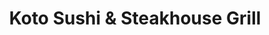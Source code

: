 ---
layout: place
title: Koto Sushi & Steakhouse Grill
permalink: /florida/cape-coral/koto-sushi-steakhouse-grill.html
stateAbbr: FL
stateName: Florida
cityName: Cape Coral
seo:
  type: restaurant
  links: null
place_id: ChIJ6zM9_eZD24gRuroNqyFOh4M
photos:
  - name: >-
      places/ChIJ6zM9_eZD24gRuroNqyFOh4M/photos/AeeoHcINz5_597j2wcbze8eZrrWcI0x6aM-p8ivpO_8cYLwldTnFWVdEprYBcOPEVBDuFTZd6MiPHWg1AP87DQj6viNx4gQSujS6akpfOtxX_17bwZC5VyEezuj3TsJ4RXXkcB-h0tTGtSKyaXcLZ6vjtyGV_DONr7IwMLWBNBZrercv7Q7iadNb4S_9dmrL9sH-pVNyWlXboHyWDlwSN-NN-xisxketY2tlWxpT0ir6K3-PSHg22CBvrgxCHJIkIftrAxNQQ84H1S8FFq84__2KlNVV2pj4QtNuEGOKTihzKHKWiC4MLK7ZIUH8KgnA_HAzTJcXTWvrgMXuBHM6PSv4YYWAX6jpL2nNVV40QZkdAy3UmlHLQhfj0wP-QH3UypBm6XSclMYjXmtRbdCbBdiGiSZ-86XeNOVDXVUGCpfWOHJviQ0
    widthPx: 4032
    heightPx: 3024
    authorAttributions:
      - displayName: Tommy
        uri: https://maps.google.com/maps/contrib/113410941217930577507
        photoUri: >-
          https://lh3.googleusercontent.com/a-/ALV-UjWmHjyYOijudJ7nMB0h2Wka-s-rp0DFkNZ3tW7mFnjH9o6w9kpg=s100-p-k-no-mo
    flagContentUri: >-
      https://www.google.com/local/imagery/report/?cb_client=maps_api_places.places_api&image_key=!1e10!2sCIHM0ogKEICAgICRu9WjrAE&hl=en-US
    googleMapsUri: >-
      https://www.google.com/maps/place//data=!3m4!1e2!3m2!1sCIHM0ogKEICAgICRu9WjrAE!2e10!4m2!3m1!1s0x88db43e6fd3d33eb:0x83874e21ab0dbaba
  - name: >-
      places/ChIJ6zM9_eZD24gRuroNqyFOh4M/photos/AeeoHcION6GFbPv9mqMD1yyEaXohJywHWqL_I9Fs_RCufy2Ig3gT6ENrN066UjdHCRk4CheBr2Dv7X9w4J9_tj4W2yf_2W8Ejh_GOyS_Gm01OIo7CrWi8I2LsAhoj_tXe55yKi_ooC_vxbehWEmk4bsXiQhCLpqqitXwbifxn65WrXu9ks51X4RVw4jvJXku50YpJ-YMXAc79XQhIwmYrN1SayCUvM_-0wu6jNLG3z-JvebzV5-aNDk3CWBDPj0wKMrc_OIYysySDj8s984FN691VCOLVzw3viMAZmMO7HLC6jnWPttdufMQgm4V5ZRSxQcEAd5BJBiRgt62gCIuiDvvlW-6kjjDY9Pl8rvf0O88gCyYIOuH7KCO9MaP49LWxdu-BJjBJucqeRmRDQS7ifdDQUlASxlw9Lq-rbRX6SdVaznHZmIH
    widthPx: 4080
    heightPx: 2296
    authorAttributions:
      - displayName: Steph
        uri: https://maps.google.com/maps/contrib/104598857304607641051
        photoUri: >-
          https://lh3.googleusercontent.com/a-/ALV-UjXNp8Wu8nt03XG-QQjg5v5cwj13GQhsnS6stcLysi17F_6crlw=s100-p-k-no-mo
    flagContentUri: >-
      https://www.google.com/local/imagery/report/?cb_client=maps_api_places.places_api&image_key=!1e10!2sCIHM0ogKEICAgICz_OHptwE&hl=en-US
    googleMapsUri: >-
      https://www.google.com/maps/place//data=!3m4!1e2!3m2!1sCIHM0ogKEICAgICz_OHptwE!2e10!4m2!3m1!1s0x88db43e6fd3d33eb:0x83874e21ab0dbaba
  - name: >-
      places/ChIJ6zM9_eZD24gRuroNqyFOh4M/photos/AeeoHcLqCxQX3sa-_ksrHZQvA5deqKSf4jV8R-2bsdn3A1ACv7GEm5lylPcjv_6PQYfzUpfYrKLCuWxirdQCGWhsCNheNpibN346raiIM88i-JfvmBT7DVkw3eFgLUI61fWZU5vpsJlbGHVNAMDs8Fqt9M1Pf8COe3e_nwTJ5cw7RSN7CRR3nRjXH9DaMCJoKSM9I6lJFeKiSTHMLRl64NLAP0iIxRfPbwiDhMXlhVT5dy-Jc3yE8uwdf3gGkWyOW7IAgW1Q6GXlEJceLZM1NqJe5ZlHREV6UOO0Zdoz18wyQy4ri7Ahqvzwvv_JJJsp_L5qh3JZX3gz6b8V96vjU3jNysKaMAdahM_T5m9o9BW-j4fsm2_5bDWoiUB9LYgX4AfhbAI1Ib1RExphSPpeA2bH5NNNJHnKVhaFOKX2U9iIyl8kwg
    widthPx: 3024
    heightPx: 4032
    authorAttributions:
      - displayName: Jahnaya octavien
        uri: https://maps.google.com/maps/contrib/115790407930130036949
        photoUri: >-
          https://lh3.googleusercontent.com/a-/ALV-UjWEpzEgIuNN6tBwbmaA8ZH9nYgXqtetMUO_EG5Am7YbbKaQpdRt=s100-p-k-no-mo
    flagContentUri: >-
      https://www.google.com/local/imagery/report/?cb_client=maps_api_places.places_api&image_key=!1e10!2sCIHM0ogKEICAgIDb-5KHXg&hl=en-US
    googleMapsUri: >-
      https://www.google.com/maps/place//data=!3m4!1e2!3m2!1sCIHM0ogKEICAgIDb-5KHXg!2e10!4m2!3m1!1s0x88db43e6fd3d33eb:0x83874e21ab0dbaba
  - name: >-
      places/ChIJ6zM9_eZD24gRuroNqyFOh4M/photos/AeeoHcIuYXeaeEqSr9HQN4AObHnaGV-5X3GL9NROGBeNRj8w6Iql2mxcDTRTbDITOsGnx0ohuj804cxNdgwafIKTmWiRrUED9N1SApZ84BKVaisH0pmRccj96D7UNdhC0kHSBVf0xfdw6ib4Uz6Ql4X3R6rVHNZ3bMR1ouy99AAIiVesogHbGs3dHJl496GttI3-kgZonFJDQjMcfRsu1stqTS62WkeWDeuZeAEc20MZcD-0hVYDqxRkMB1eEqJbGmeS7ajmS-LXCco_A-1m4ZaO8hCi-bruACkYyHHIp3SvmMm3OVMQeCUZryHXutAGk5WqKnLyrPO7ujoNiysffzJloo7K9QYMruQSmVvID-z7vcGP5L_adcrAAWWKshI2TmBBOuKqEs0GlSvv2zB8nCjcMuaPV8HMf1sYRU05N7Ba9ou0Pw
    widthPx: 3024
    heightPx: 4032
    authorAttributions:
      - displayName: Oleksandr Kozachynskyi
        uri: https://maps.google.com/maps/contrib/114487289891423575776
        photoUri: >-
          https://lh3.googleusercontent.com/a-/ALV-UjX43D-b3cbnhUAFeiEaur5xZfH3IF2LqlOnhurYkQlh2rnOrS2E=s100-p-k-no-mo
    flagContentUri: >-
      https://www.google.com/local/imagery/report/?cb_client=maps_api_places.places_api&image_key=!1e10!2sCIHM0ogKEICAgIDf466HVg&hl=en-US
    googleMapsUri: >-
      https://www.google.com/maps/place//data=!3m4!1e2!3m2!1sCIHM0ogKEICAgIDf466HVg!2e10!4m2!3m1!1s0x88db43e6fd3d33eb:0x83874e21ab0dbaba
  - name: >-
      places/ChIJ6zM9_eZD24gRuroNqyFOh4M/photos/AeeoHcJRjbYFHP7ILRgaW1Y43z9Nca1Pd21PyVUN7ThuzZ-lEYiELkpScrZxvfZikF5kaxasNCQfHLk8yrrJGJxHd_lM93UqbMBjYS6OhToFOOEw7mfai26EmnJqsOX-lzdNOlj9ikK897bIaT6E5iQ_ZtHBRP59b9zkvoabu6CkGXibXcewy91iGLts0d4N5m4k3M_gHJ7zQNJNAXfm8sv10kYMY7J1n3Yfol00kebdQBj6rnDfN7RhyhT31kVra1Le8Qy-vG77KsjXhKw2iEzcqUXF9NICrv_4TOuicZqSKjWWpBfFRuoMNFJGQGsVr1iw6TdoX2fbnSK-dKRrL31SZrk3X71DHlXWWpYNkQSX-i_fNd0m3NKu-gTyAmLUDT5eZN_HT6bNGXKJJACdVQtnPtTRcz0CpSSBsprBTxNh2cMVqj4E
    widthPx: 4608
    heightPx: 3456
    authorAttributions:
      - displayName: Joey Headshots
        uri: https://maps.google.com/maps/contrib/115319151261619205146
        photoUri: >-
          https://lh3.googleusercontent.com/a-/ALV-UjVcqzCl7mi8HgUwmXVSkNRVKrxu4TuTeI1mF4pqcP6khqiOoujV=s100-p-k-no-mo
    flagContentUri: >-
      https://www.google.com/local/imagery/report/?cb_client=maps_api_places.places_api&image_key=!1e10!2sCIHM0ogKEICAgIC7zayQlAE&hl=en-US
    googleMapsUri: >-
      https://www.google.com/maps/place//data=!3m4!1e2!3m2!1sCIHM0ogKEICAgIC7zayQlAE!2e10!4m2!3m1!1s0x88db43e6fd3d33eb:0x83874e21ab0dbaba
  - name: >-
      places/ChIJ6zM9_eZD24gRuroNqyFOh4M/photos/AeeoHcKUyypaBCcVZqAz89W6DIxublVb59A5X-96WP9r9XkO7a4MG285rVpS96D9PboL_1iY10ZF37rUU1cK34xfWPW3xa0_rMRMYgQ3HaA-ViBw8OFLhniYznGXNhhjbKi1AP0OnNblfTN-jB3d3H6pjXCfTno5lPoOUUbIwugGMnKL5VPMS-Ry-vzgHTM24JwDb0TLc-cq9LRNVN3Gr07CzUohkW_OzzjCIfFsEqYkxElFgcD0J_Zr7MAfwFxaw91hdAFvPk65flgfPgCK_GzFGu9I6BGIVko-o7SuR6QVnp88ABSJnTgHCRUOdb9c8ZHzXWPmY2FzSrOeeMLZuJhQchhHbdcFMlWXZ5z7i0HkuXcgXTrugkXNZwOJXdk6mrGoXVtm_iWLbqezX3wBQkUOPe_oKz91W-R4Ob3rK0N3gz-Xpw
    widthPx: 4080
    heightPx: 2296
    authorAttributions:
      - displayName: Steph
        uri: https://maps.google.com/maps/contrib/104598857304607641051
        photoUri: >-
          https://lh3.googleusercontent.com/a-/ALV-UjXNp8Wu8nt03XG-QQjg5v5cwj13GQhsnS6stcLysi17F_6crlw=s100-p-k-no-mo
    flagContentUri: >-
      https://www.google.com/local/imagery/report/?cb_client=maps_api_places.places_api&image_key=!1e10!2sCIHM0ogKEICAgICz_PmtJw&hl=en-US
    googleMapsUri: >-
      https://www.google.com/maps/place//data=!3m4!1e2!3m2!1sCIHM0ogKEICAgICz_PmtJw!2e10!4m2!3m1!1s0x88db43e6fd3d33eb:0x83874e21ab0dbaba
  - name: >-
      places/ChIJ6zM9_eZD24gRuroNqyFOh4M/photos/AeeoHcLuve0aviyDt4fhUuG8yUmLV_XmfS95I23UEOw7exmvUnYk5IL8MGPqbX1OypwykU_mnkX2mQGMAlJQuQoryuJm32vUWgiwPFBRZY7pg1ni6d7Gr1jR9lboopPIWWpQBgEr62-PK0SBu0n8JQcuT9ASHdz9XKjpHl5Rl6bEiEnXaxl3r7zloCreC656jkPpORi_HT5CbQ9nA2kNwQtZaCHmbVwIqSvwUcJeO5xc8Gf_DZ_vzgcB24NbElsfLemUdwEkwsc9z40dZFcafM6T6SAlA3H0b_BE_SZPIFcAPCy1J465iRAd_o2tzC_tRZHlqGDZBJVWgHpfmUBukQaz0EQCAQWZPjF-OMwiagfA1Us-6303wPdWJxjwK4lOGmOdppOj-4Dw1Lw_bXRdp1dIK6LZRgk-uvVIoK-a4f9hweU
    widthPx: 3000
    heightPx: 4000
    authorAttributions:
      - displayName: Spbrande B
        uri: https://maps.google.com/maps/contrib/113550917324495878928
        photoUri: >-
          https://lh3.googleusercontent.com/a/ACg8ocLv0pXorIkYsDmC4CXCNijwuk58OFMl-Dy6iK3LBkPKhgTCNw=s100-p-k-no-mo
    flagContentUri: >-
      https://www.google.com/local/imagery/report/?cb_client=maps_api_places.places_api&image_key=!1e10!2sCIHM0ogKEICAgMDwo43jMA&hl=en-US
    googleMapsUri: >-
      https://www.google.com/maps/place//data=!3m4!1e2!3m2!1sCIHM0ogKEICAgMDwo43jMA!2e10!4m2!3m1!1s0x88db43e6fd3d33eb:0x83874e21ab0dbaba
  - name: >-
      places/ChIJ6zM9_eZD24gRuroNqyFOh4M/photos/AeeoHcLDZRTX3-9OWyJJrm4ELmX_TYhWCIRjuq5XXTQIYkJcjQWLrjCtlIaBKvZXK-qIah5yYscdL0EiCH6txhIZQgjNx2w_U3ohp5i7EOmX6RTK0Np910V-BbYua9ZiABkhyYFB9kFHdFXzasFSsSaGpnCFaPLv22-zkMGoXJN-yUfgpji54Or2g0DPgphgbadGYbuCXcT63IuBNg5DJ5SFp_QodjjaW8ZrV_2JO9c0uBCYc8O5GaI-N1R-5d5U509F3sT-GnkvpJr217H_Dz-0hdK3XDlsX0dvEPLJw1ti_wC84rgG50FxCEWtMr9dtFuDbqT2Sv9DPhlNMJAVEYQQfBezrPojZ07uGxwsi7UdCDZeQGsTRtjJ_Z93hUnweRAXHVE9vpGNQeA2mHTcRMiRhBqRWIZlK_86EsY68BJIKXvzpw
    widthPx: 3024
    heightPx: 4032
    authorAttributions:
      - displayName: Bobbie Morey
        uri: https://maps.google.com/maps/contrib/102611490941653478553
        photoUri: >-
          https://lh3.googleusercontent.com/a-/ALV-UjVLDkZa3K9vonmg5rd17VOIaZo8uBmfQKh8LExDz6NXArOE4B43gg=s100-p-k-no-mo
    flagContentUri: >-
      https://www.google.com/local/imagery/report/?cb_client=maps_api_places.places_api&image_key=!1e10!2sCIHM0ogKEICAgIDV_7e8VQ&hl=en-US
    googleMapsUri: >-
      https://www.google.com/maps/place//data=!3m4!1e2!3m2!1sCIHM0ogKEICAgIDV_7e8VQ!2e10!4m2!3m1!1s0x88db43e6fd3d33eb:0x83874e21ab0dbaba
  - name: >-
      places/ChIJ6zM9_eZD24gRuroNqyFOh4M/photos/AeeoHcJiW8d5laLV4Lrxh1kk_4_IbhnSYJf_Sud72lh9jmtwbj-vyYkzF5-zy6tKD5jt1dJ4SToXVshC19UDQ46IbOKpBSZmWjXzrhxiVjNnNzV9Eo0wR-Myo6bkvXrx7JSjIGsMRGU6Hjf-aaQiykyfwrD7bLl-Ho45Qp3SoiwfP3bb1fK3xHhLCsJmpmHKb9jHmIKQ5H9rpyS_xjQqh3YkFgeb60hGgn1qSyAjEQOWvP_VxvCpNYRM4R53luRhE0E2T9nLKg9QmFFxOTgbAIZ9ndPU6O0PsWUneXdqc3RUh-uCdEXxrtJRLTQrTCAgd6cpxWPhZQxgO0nQbN4NrsfJFt1oGt8JFDgbVhdBrp8KAxGS71wogU-GPxkT1zrsEz5eTU6hrUuzuCdoeFyRLwRn0spkKn83KJhuYJfgQ_5QnnmMEX-J
    widthPx: 3024
    heightPx: 4032
    authorAttributions:
      - displayName: Deneb Perez
        uri: https://maps.google.com/maps/contrib/113547520116938110781
        photoUri: >-
          https://lh3.googleusercontent.com/a-/ALV-UjXEY5oN5cEDd-7gymhEhl4dMjzvoTd0h5rJjD2BocKtlXt-UpM=s100-p-k-no-mo
    flagContentUri: >-
      https://www.google.com/local/imagery/report/?cb_client=maps_api_places.places_api&image_key=!1e10!2sCIHM0ogKEICAgIDb9-zV7gE&hl=en-US
    googleMapsUri: >-
      https://www.google.com/maps/place//data=!3m4!1e2!3m2!1sCIHM0ogKEICAgIDb9-zV7gE!2e10!4m2!3m1!1s0x88db43e6fd3d33eb:0x83874e21ab0dbaba
  - name: >-
      places/ChIJ6zM9_eZD24gRuroNqyFOh4M/photos/AeeoHcI1V1vEukhCMYrAF7uy0Dj0n2YyqYix13qymfOApDXz4XAGUby4dzHKgKfErTuOkfzYMNrMSqOb8SZgl0XV2z1ee3PdEfEWA01haN_C-kaiuEwHOTvAANDAWz15TCT9VRoPRIxlRZJCyOner_0ECHb-g_31xYhq2WSOeYpW6-2cSbVYaz2SVqNMLa-GM92LDOwEnR5b1a8aFmRzNT0sHHkqrNCDAh0NIOU3wUNXZ72GXVGEbQ_5Q6SsSC5Vjn46BwtIKeig4_3UU6ymnUmdUa7Uk8q0gFb0Z6OA1kJP9voEOJ8omyjLjsjTVMLiWi0r9agki9eykOg-YtuEVmHW4WiTGE7JJvs5OtyAJ4efF06UjjG9S8tsERaHyP5SMz-N8QeyFE6adHFLYkKVa4jk7MFPyZh8B2XhHjTRWncJMWXRFQ
    widthPx: 3024
    heightPx: 4032
    authorAttributions:
      - displayName: Deneb Perez
        uri: https://maps.google.com/maps/contrib/113547520116938110781
        photoUri: >-
          https://lh3.googleusercontent.com/a-/ALV-UjXEY5oN5cEDd-7gymhEhl4dMjzvoTd0h5rJjD2BocKtlXt-UpM=s100-p-k-no-mo
    flagContentUri: >-
      https://www.google.com/local/imagery/report/?cb_client=maps_api_places.places_api&image_key=!1e10!2sCIHM0ogKEICAgIDb9-zHIA&hl=en-US
    googleMapsUri: >-
      https://www.google.com/maps/place//data=!3m4!1e2!3m2!1sCIHM0ogKEICAgIDb9-zHIA!2e10!4m2!3m1!1s0x88db43e6fd3d33eb:0x83874e21ab0dbaba
address: 1830 NE Pine Island Rd, Cape Coral, FL 33909, USA
street: 1830 NE Pine Island Rd
city: Cape Coral
state: FL
zip: '33909'
country: USA
neighborhood: Hancock
latitude: '26.670247'
longitude: '-81.934559'
accessibility_options:
  wheelchairAccessibleParking: true
  wheelchairAccessibleEntrance: true
  wheelchairAccessibleRestroom: true
  wheelchairAccessibleSeating: true
business_status: OPERATIONAL
name: Koto Sushi & Steakhouse Grill
google_maps_links:
  directionsUri: >-
    https://www.google.com/maps/dir//''/data=!4m7!4m6!1m1!4e2!1m2!1m1!1s0x88db43e6fd3d33eb:0x83874e21ab0dbaba!3e0
  placeUri: https://maps.google.com/?cid=9477629847335189178
  writeAReviewUri: >-
    https://www.google.com/maps/place//data=!4m3!3m2!1s0x88db43e6fd3d33eb:0x83874e21ab0dbaba!12e1
  reviewsUri: >-
    https://www.google.com/maps/place//data=!4m4!3m3!1s0x88db43e6fd3d33eb:0x83874e21ab0dbaba!9m1!1b1
  photosUri: >-
    https://www.google.com/maps/place//data=!4m3!3m2!1s0x88db43e6fd3d33eb:0x83874e21ab0dbaba!10e5
primary_type: Japanese Restaurant
opening_hours:
  regular: null
  current: null
secondary_opening_hours:
  regular:
    weekdayDescriptions: null
    type: null
  current:
    weekdayDescriptions: null
    type: null
phone: null
price_level: null
price_range: null
rating: null
rating_count: 0
website: null
description: >-
  Discover Koto Sushi & Steakhouse in Cape Coral$$$Koto Sushi & Steakhouse Grill
  in Cape Coral, FL, offers a welcoming spot for savoring fresh sushi and
  grilled favorites in a cozy Japanese-inspired setting. The restaurant
  emphasizes accessibility with features like easy parking and entrances, making
  it convenient for all diners to enjoy their meals. It highlights traditional
  flavors through a variety of well-prepared dishes, perfect for casual outings
  or gatherings with friends. Whether you're exploring sushi options or
  steakhouse classics, this spot stands out for its relaxed vibe and thoughtful
  design, appealing to those seeking authentic Japanese cuisine nearby.
generative_summary: >-
  Discover Koto Sushi & Steakhouse in Cape Coral$$$Koto Sushi & Steakhouse Grill
  in Cape Coral, FL, offers a welcoming spot for savoring fresh sushi and
  grilled favorites in a cozy Japanese-inspired setting. The restaurant
  emphasizes accessibility with features like easy parking and entrances, making
  it convenient for all diners to enjoy their meals. It highlights traditional
  flavors through a variety of well-prepared dishes, perfect for casual outings
  or gatherings with friends. Whether you're exploring sushi options or
  steakhouse classics, this spot stands out for its relaxed vibe and thoughtful
  design, appealing to those seeking authentic Japanese cuisine nearby.
generative_disclosure: Summarized by AI using the Grok-3-Mini model.
reviews: null
review_summary: >-
  What Visitors Are Saying About Koto Sushi$$$Folks frequently highlight the
  fresh and tasty sushi rolls as a standout feature, noting how the ingredients
  bring out bold flavors that keep them coming back. Many appreciate the
  inviting atmosphere and efficient service, which make for a comfortable dining
  experience without any fuss. While some mention minor waits during peak times,
  the overall consensus leans positive, with praise for the variety of options
  that cater to different tastes. It's often recommended as a solid choice for
  anyone hunting for reliable Japanese spots, helping it maintain a reputation
  as one of the go-to sushi restaurants in the area.
review_disclosure: Summarized by AI using the Grok-3-Mini model.
parking_options: null
payment_options: null
allow_dogs: null
curbside_pickup: null
delivery: null
dine_in: null
good_for_children: null
good_for_groups: null
good_for_sports: null
live_music: null
menu_for_children: null
outdoor_seating: null
reservable: null
restroom: null
serves_beer: null
serves_breakfast: null
serves_brunch: null
serves_cocktails: null
serves_coffee: null
serves_dinner: null
serves_dessert: null
serves_lunch: null
serves_vegetarian_food: null
serves_wine: null
takeout: null
update_category: pro
places_description: null

---